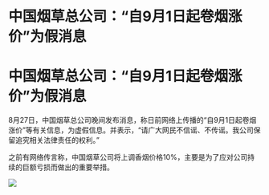 # 中国烟草总公司：“自9月1日起卷烟涨价”为假消息

# 中国烟草总公司：“自9月1日起卷烟涨价”为假消息

8月27日，中国烟草总公司晚间发布消息，称日前网络上传播的“自9月1日起卷烟涨价”等有关信息，为虚假信息。并表示，“请广大网民不信谣、不传谣。我公司保留追究相关法律责任的权利。”

之前有网络传言称，中国烟草公司将上调香烟价格10%，主要是为了应对公司持续的巨额亏损而做出的重要举措。

![](https://inews.gtimg.com/news_bt/OIOW4bSD9ru8GD1wZytIFyPjiFkg4dY8vAii4BSwgket0AA/1000)

